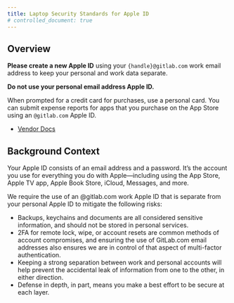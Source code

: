 ```yaml
---
title: Laptop Security Standards for Apple ID
# controlled_document: true
---
```


## Overview

**Please create a new Apple ID** using your `{handle}@gitlab.com` work email address to keep your personal and work data separate.

**Do not use your personal email address Apple ID.**

When prompted for a credit card for purchases, use a personal card. You can submit expense reports for apps that you purchase on the App Store using an `@gitlab.com` Apple ID.

- [Vendor Docs](https://support.apple.com/en-us/108647)

## Background Context

Your Apple ID consists of an email address and a password. It’s the account you use for everything you do with Apple—including using the App Store, Apple TV app, Apple Book Store, iCloud, Messages, and more.

We require the use of an @gitlab.com work Apple ID that is separate from your personal Apple ID to mitigate the following risks:

- Backups, keychains and documents are all considered sensitive information, and should not be stored in personal services.
- 2FA for remote lock, wipe, or account resets are common methods of account compromises, and ensuring the use of GitLab.com email addresses also ensures we are in control of that aspect of multi-factor authentication.
- Keeping a strong separation between work and personal accounts will help prevent the accidental leak of information from one to the other, in either direction.
- Defense in depth, in part, means you make a best effort to be secure at each layer.
